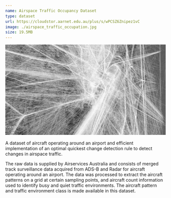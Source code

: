 ```yaml
---
name: Airspace Traffic Occupancy Dataset
type: dataset
url: https://cloudstor.aarnet.edu.au/plus/s/wPCSZ6Znipez1vC
image: ./airspace_traffic_occupation.jpg
size: 19.5MB
---
```


<p align="center"><img src="./airspace_traffic_occupation.jpg" alt="Airspace Traffic"/></p>

A dataset of aircraft operating around an airport and efficient implementation of an optimal quickest change detection rule to detect changes in airspace traffic.

The raw data is supplied by Airservices Australia and consists of merged track surveillance data acquired from ADS-B and Radar for aircraft operating around an airport. The data was processed to extract the aircraft patterns on a grid at certain sampling points, and aircraft count information used to identify busy and quiet traffic environments. The aircraft pattern and traffic environment class is made available in this dataset.
